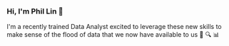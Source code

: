 ### Hi, I'm Phil Lin 👋

I'm a recently trained Data Analyst excited to leverage these new skills to make sense of the flood of data that we now have available to us 🌊 🔍 📊

<!--
**phlln/phlln** is a ✨ _special_ ✨ repository because its `README.md` (this file) appears on your GitHub profile.

Here are some ideas to get you started:

- 🔭 I’m currently working on ...
- 🌱 I’m currently learning ...
- 👯 I’m looking to collaborate on ...
- 🤔 I’m looking for help with ...
- 💬 Ask me about ...
- 📫 How to reach me: ...
- 😄 Pronouns: ...
- ⚡ Fun fact: ...
-->
